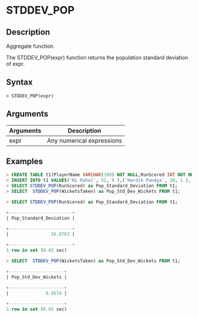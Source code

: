 # **STDDEV_POP**

## **Description**

Aggregate function.

The STDDEV_POP(expr) function returns the population standard deviation of expr.

## **Syntax**

```
> STDDEV_POP(expr)
```

## **Arguments**

|  Arguments   | Description  |
|  ----  | ----  |
| expr  | Any numerical expressions |

## **Examples**

```sql
> CREATE TABLE t1(PlayerName VARCHAR(100) NOT NULL,RunScored INT NOT NULL,WicketsTaken INT NOT NULL);
> INSERT INTO t1 VALUES('KL Rahul', 52, 0 ),('Hardik Pandya', 30, 1 ),('Ravindra Jadeja', 18, 2 ),('Washington Sundar', 10, 1),('D Chahar', 11, 2 ),  ('Mitchell Starc', 0, 3);
> SELECT STDDEV_POP(RunScored) as Pop_Standard_Deviation FROM t1;
> SELECT  STDDEV_POP(WicketsTaken) as Pop_Std_Dev_Wickets FROM t1;

> SELECT STDDEV_POP(RunScored) as Pop_Standard_Deviation FROM t1;

+------------------------+
| Pop_Standard_Deviation |

+------------------------+
|                16.8762 |

+------------------------+
1 row in set (0.02 sec)

> SELECT  STDDEV_POP(WicketsTaken) as Pop_Std_Dev_Wickets FROM t1;

+---------------------+
| Pop_Std_Dev_Wickets |

+---------------------+
|              0.9574 |

+---------------------+
1 row in set (0.01 sec)

```
